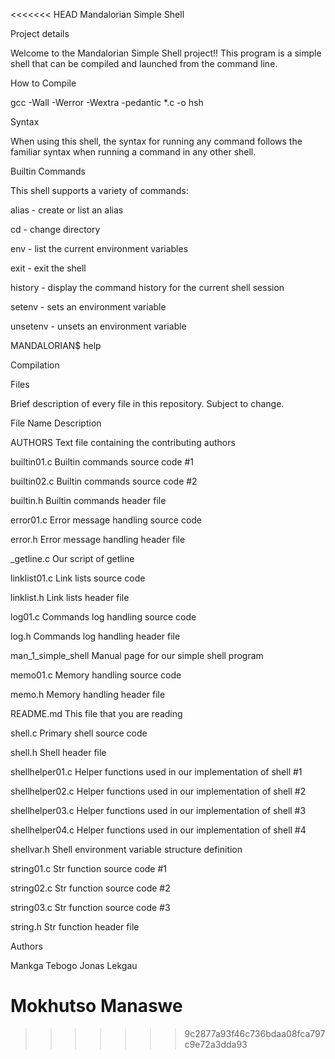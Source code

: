 <<<<<<< HEAD
Mandalorian Simple Shell

Project details

Welcome to the Mandalorian Simple Shell project!! This program is a simple shell that can be compiled and launched from the command line.



How to Compile

gcc -Wall -Werror -Wextra -pedantic *.c -o hsh



Syntax

When using this shell, the syntax for running any command follows the familiar syntax when running a command in any other shell.



Builtin Commands

This shell supports a variety of commands:



alias - create or list an alias



cd - change directory



env - list the current environment variables



exit - exit the shell



history - display the command history for the current shell session



setenv - sets an environment variable



unsetenv - unsets an environment variable



MANDALORIAN$ help <builtin command>

Compilation

Files

Brief description of every file in this repository. Subject to change.



File Name	  Description

AUTHORS		  Text file containing the contributing authors

builtin01.c	  Builtin commands source code #1

builtin02.c	  Builtin commands source code #2

builtin.h	  Builtin commands header file

error01.c	  Error message handling source code

error.h		  Error message handling header file

_getline.c	  Our script of getline

linklist01.c	  Link lists source code

linklist.h	  Link lists header file

log01.c		  Commands log handling source code

log.h		  Commands log handling header file

man_1_simple_shell	   Manual page for our simple shell program

memo01.c		   Memory handling source code

memo.h			   Memory handling header file

README.md		   This file that you are reading

shell.c			   Primary shell source code

shell.h			   Shell header file

shellhelper01.c		   Helper functions used in our implementation of shell #1

shellhelper02.c		   Helper functions used in our implementation of shell #2

shellhelper03.c		   Helper functions used in our implementation of shell #3

shellhelper04.c		   Helper functions used in our implementation of shell #4

shellvar.h		   Shell environment variable structure definition

string01.c		   Str function source code #1

string02.c		   Str function source code #2

string03.c		   Str function source code #3

string.h		   Str function header file

Authors

Mankga Tebogo Jonas Lekgau

Mokhutso Manaswe
=======

>>>>>>> 9c2877a93f46c736bdaa08fca797c9e72a3dda93
